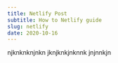```yaml
---
title: Netlify Post
subtitle: How to Netlify guide
slug: netlify
date: 2020-10-16
---
```


njknknknjnkn jknjknkjnknnk jnjnnkjn
